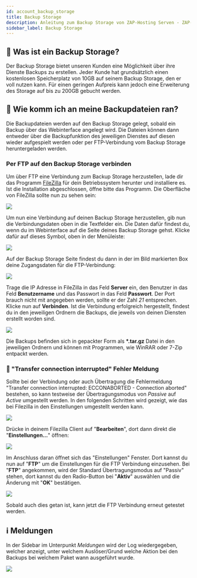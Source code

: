 ```yaml
---
id: account_backup_storage
title: Backup Storage
description: Anleitung zum Backup Storage von ZAP-Hosting Serven - ZAP-Hosting.com Dokumentationen 
sidebar_label: Backup Storage
---
```


## 💾 Was ist ein Backup Storage?
Der Backup Storage bietet unseren Kunden eine Möglichkeit über ihre Dienste Backups zu erstellen. Jeder Kunde hat grundsätzlich einen kostenlosen Speicherplatz von 10GB auf seinem Backup Storage, den er voll nutzen kann. Für einen geringen Aufpreis kann jedoch eine Erweiterung des Storage auf bis zu 200GB gebucht werden.

## 🔗 Wie komm ich an meine Backupdateien ran?
Die Backupdateien werden auf den Backup Storage gelegt, sobald ein Backup über das Webinterface angelegt wird. Die Dateien können dann entweder über die Backupfunktion des jeweiligen Dienstes auf diesen wieder aufgespielt werden oder per FTP-Verbindung vom Backup Storage heruntergeladen werden.

### Per FTP auf den Backup Storage verbinden
Um über FTP eine Verbindung zum Backup Storage herzustellen, lade dir das Programm [FileZilla](http://www.filezilla.de/download.htm) für dein Betriebssystem herunter und installiere es. Ist die Installation abgeschlossen, öffne bitte das Programm.
Die Oberfläche von FileZilla sollte nun zu sehen sein:

![](https://screensaver01.zap-hosting.com/index.php/s/e8rNzCFBNSmtibY/preview)

Um nun eine Verbindung auf deinen Backup Storage herzustellen, gib nun die Verbindungsdaten oben in die Textfelder ein.
Die Daten dafür findest du, wenn du im Webinterface auf die Seite deines Backup Storage gehst. 
Klicke dafür auf dieses Symbol, oben in der Menüleiste:

![](https://screensaver01.zap-hosting.com/index.php/s/eFE7jHeFdRCd3C3/preview)


Auf der Backup Storage Seite findest du dann in der im Bild markierten Box deine Zugangsdaten für die FTP-Verbindung:

![](https://screensaver01.zap-hosting.com/index.php/s/s2SEtC7AGt8W56X/preview)

Trage die IP Adresse in FileZilla in das Feld **Server** ein, den Benutzer in das Feld **Benutzername** und das Passwort in das Feld **Passwort**. Der Port brauch nicht mit angegeben werden, sollte er der Zahl *21* entsprechen. Klicke nun auf **Verbinden**. 
Ist die Verbindung erfolgreich hergestellt, findest du in den jeweiligen Ordnern die Backups, die jeweils von deinen Diensten erstellt worden sind.

![](https://screensaver01.zap-hosting.com/index.php/s/mcALKRTZxzSmF8m/preview)


Die Backups befinden sich in gepackter Form als **\*.tar.gz** Datei in den jeweiligen Ordnern und können mit Programmen, wie WinRAR oder 7-Zip entpackt werden.

### 🚩 "Transfer connection interrupted" Fehler Meldung

Sollte bei der Verbindung oder auch Übertragung die Fehlermeldung "Transfer connection interrupted: ECCONABORTED - Connection aborted" bestehen, so kann testweise der Übertragungsmodus von *Passive* auf *Active* umgestellt werden.
In den folgenden Schritten wird gezeigt, wie das bei Filezilla in den Einstellungen umgestellt werden kann.

![](https://screensaver01.zap-hosting.com/index.php/s/3Bjwr2it7RP323X/preview)

Drücke in deinem Filezilla Client auf "**Bearbeiten**", dort dann direkt die "**Einstellungen...**" öffnen:

![](https://screensaver01.zap-hosting.com/index.php/s/sZywbCrRAf29CrS/preview)

Im Anschluss daran öffnet sich das "Einstellungen" Fenster. Dort kannst du nun auf "**FTP**" um die Einstellungen für die FTP Verbindung einzusehen.
Bei "**FTP**" angekommen, wird der Standard Übertragungsmodus auf  "Passiv" stehen, dort kannst du den Radio-Button bei "**Aktiv**" auswählen und die Änderung mit "**OK**" bestätigen.

![](https://screensaver01.zap-hosting.com/index.php/s/DQJsZkFxwmcsfHe/preview)

Sobald auch dies getan ist, kann jetzt die FTP Verbindung erneut getestet werden.

## ℹ Meldungen
In der Sidebar im Unterpunkt *Meldungen* wird der Log wiedergegeben, welcher anzeigt, unter welchem Auslöser/Grund welche Aktion bei den Backups bei welchem Paket wann ausgeführt wurde.

![](https://screensaver01.zap-hosting.com/index.php/s/xJW9EcW8TBCCLgt/preview)
